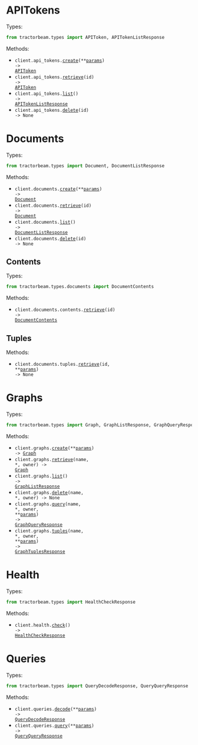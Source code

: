 # APITokens

Types:

```python
from tractorbeam.types import APIToken, APITokenListResponse
```

Methods:

- <code title="post /api-tokens">client.api_tokens.<a href="./src/tractorbeam/resources/api_tokens.py">create</a>(\*\*<a href="src/tractorbeam/types/api_token_create_params.py">params</a>) -> <a href="./src/tractorbeam/types/api_token.py">APIToken</a></code>
- <code title="get /api-tokens/{id}">client.api_tokens.<a href="./src/tractorbeam/resources/api_tokens.py">retrieve</a>(id) -> <a href="./src/tractorbeam/types/api_token.py">APIToken</a></code>
- <code title="get /api-tokens">client.api_tokens.<a href="./src/tractorbeam/resources/api_tokens.py">list</a>() -> <a href="./src/tractorbeam/types/api_token_list_response.py">APITokenListResponse</a></code>
- <code title="delete /api-tokens/{id}">client.api_tokens.<a href="./src/tractorbeam/resources/api_tokens.py">delete</a>(id) -> None</code>

# Documents

Types:

```python
from tractorbeam.types import Document, DocumentListResponse
```

Methods:

- <code title="post /documents">client.documents.<a href="./src/tractorbeam/resources/documents/documents.py">create</a>(\*\*<a href="src/tractorbeam/types/document_create_params.py">params</a>) -> <a href="./src/tractorbeam/types/document.py">Document</a></code>
- <code title="get /documents/{id}">client.documents.<a href="./src/tractorbeam/resources/documents/documents.py">retrieve</a>(id) -> <a href="./src/tractorbeam/types/document.py">Document</a></code>
- <code title="get /documents">client.documents.<a href="./src/tractorbeam/resources/documents/documents.py">list</a>() -> <a href="./src/tractorbeam/types/document_list_response.py">DocumentListResponse</a></code>
- <code title="delete /documents/{id}">client.documents.<a href="./src/tractorbeam/resources/documents/documents.py">delete</a>(id) -> None</code>

## Contents

Types:

```python
from tractorbeam.types.documents import DocumentContents
```

Methods:

- <code title="get /documents/{id}/contents">client.documents.contents.<a href="./src/tractorbeam/resources/documents/contents.py">retrieve</a>(id) -> <a href="./src/tractorbeam/types/documents/document_contents.py">DocumentContents</a></code>

## Tuples

Methods:

- <code title="get /documents/{id}/tuples">client.documents.tuples.<a href="./src/tractorbeam/resources/documents/tuples.py">retrieve</a>(id, \*\*<a href="src/tractorbeam/types/documents/tuple_retrieve_params.py">params</a>) -> None</code>

# Graphs

Types:

```python
from tractorbeam.types import Graph, GraphListResponse, GraphQueryResponse, GraphTuplesResponse
```

Methods:

- <code title="post /graphs">client.graphs.<a href="./src/tractorbeam/resources/graphs.py">create</a>(\*\*<a href="src/tractorbeam/types/graph_create_params.py">params</a>) -> <a href="./src/tractorbeam/types/graph.py">Graph</a></code>
- <code title="get /graphs/{owner}/{name}">client.graphs.<a href="./src/tractorbeam/resources/graphs.py">retrieve</a>(name, \*, owner) -> <a href="./src/tractorbeam/types/graph.py">Graph</a></code>
- <code title="get /graphs">client.graphs.<a href="./src/tractorbeam/resources/graphs.py">list</a>() -> <a href="./src/tractorbeam/types/graph_list_response.py">GraphListResponse</a></code>
- <code title="delete /graphs/{owner}/{name}">client.graphs.<a href="./src/tractorbeam/resources/graphs.py">delete</a>(name, \*, owner) -> None</code>
- <code title="post /graphs/{owner}/{name}/query">client.graphs.<a href="./src/tractorbeam/resources/graphs.py">query</a>(name, \*, owner, \*\*<a href="src/tractorbeam/types/graph_query_params.py">params</a>) -> <a href="./src/tractorbeam/types/graph_query_response.py">GraphQueryResponse</a></code>
- <code title="post /graphs/{owner}/{name}/tuples">client.graphs.<a href="./src/tractorbeam/resources/graphs.py">tuples</a>(name, \*, owner, \*\*<a href="src/tractorbeam/types/graph_tuples_params.py">params</a>) -> <a href="./src/tractorbeam/types/graph_tuples_response.py">GraphTuplesResponse</a></code>

# Health

Types:

```python
from tractorbeam.types import HealthCheckResponse
```

Methods:

- <code title="get /health">client.health.<a href="./src/tractorbeam/resources/health.py">check</a>() -> <a href="./src/tractorbeam/types/health_check_response.py">HealthCheckResponse</a></code>

# Queries

Types:

```python
from tractorbeam.types import QueryDecodeResponse, QueryQueryResponse
```

Methods:

- <code title="post /queries/decode">client.queries.<a href="./src/tractorbeam/resources/queries.py">decode</a>(\*\*<a href="src/tractorbeam/types/query_decode_params.py">params</a>) -> <a href="./src/tractorbeam/types/query_decode_response.py">QueryDecodeResponse</a></code>
- <code title="post /query">client.queries.<a href="./src/tractorbeam/resources/queries.py">query</a>(\*\*<a href="src/tractorbeam/types/query_query_params.py">params</a>) -> <a href="./src/tractorbeam/types/query_query_response.py">QueryQueryResponse</a></code>

